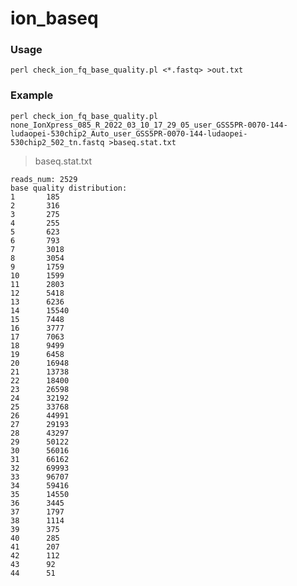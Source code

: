 # ion_baseq

### Usage
`perl check_ion_fq_base_quality.pl <*.fastq> >out.txt`

### Example
`perl check_ion_fq_base_quality.pl none_IonXpress_085_R_2022_03_10_17_29_05_user_GSS5PR-0070-144-ludaopei-530chip2_Auto_user_GSS5PR-0070-144-ludaopei-530chip2_502_tn.fastq >baseq.stat.txt`

> baseq.stat.txt
```
reads_num: 2529
base quality distribution:
1       185
2       316
3       275
4       255
5       623
6       793
7       3018
8       3054
9       1759
10      1599
11      2803
12      5418
13      6236
14      15540
15      7448
16      3777
17      7063
18      9499
19      6458
20      16948
21      13738
22      18400
23      26598
24      32192
25      33768
26      44991
27      29193
28      43297
29      50122
30      56016
31      66162
32      69993
33      96707
34      59416
35      14550
36      3445
37      1797
38      1114
39      375
40      285
41      207
42      112
43      92
44      51
```